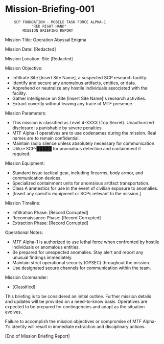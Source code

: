 # Mission-Briefing-001

    	SCP FOUNDATION - MOBILE TASK FORCE ALPHA-1
            	"RED RIGHT HAND"
         	MISSION BRIEFING REPORT

Mission Title: Operation Abyssal Enigma

Mission Date: [Redacted]

Mission Location: Site [Redacted]

Mission Objective:
   - Infiltrate Site [Insert Site Name], a suspected SCP research facility.
   - Identify and secure any anomalous artifacts, entities, or data.
   - Apprehend or neutralize any hostile individuals associated with the facility.
   - Gather intelligence on Site [Insert Site Name]'s research activities.
   - Extract covertly without leaving any trace of MTF presence.

Mission Parameters:
   - This mission is classified as Level 4-XXXX (Top Secret). Unauthorized disclosure is punishable by severe penalties.
   - MTF Alpha-1 operatives are to use codenames during the mission. Real names are to remain confidential.
   - Maintain radio silence unless absolutely necessary for communication.
   - Utilize SCP-█████ for anomalous detection and containment if required.

Mission Equipment:
   - Standard issue tactical gear, including firearms, body armor, and communication devices.
   - Specialized containment units for anomalous artifact transportation.
   - Class A amnestics for use in the event of civilian exposure to anomalies.
   - [Insert any specific equipment or SCPs relevant to the mission.]

Mission Timeline:
   - Infiltration Phase: [Record Corrupted]
   - Reconnaissance Phase: [Record Corrupted]
   - Extraction Phase: [Record Corrupted]

Operational Notes:
   - MTF Alpha-1 is authorized to use lethal force when confronted by hostile individuals or anomalous entities.
   - Be prepared for unexpected anomalies. Stay alert and report any unusual findings immediately.
   - Maintain strict operational security (OPSEC) throughout the mission.
   - Use designated secure channels for communication within the team.

Mission Commander:
   - [Classified]

This briefing is to be considered an initial outline. Further mission details and updates will be provided on a need-to-know basis. Operatives are expected to be prepared for contingencies and adapt as the situation evolves.

Failure to accomplish the mission objectives or compromise of MTF Alpha-1's identity will result in immediate extraction and disciplinary actions.

[End of Mission Briefing Report]


